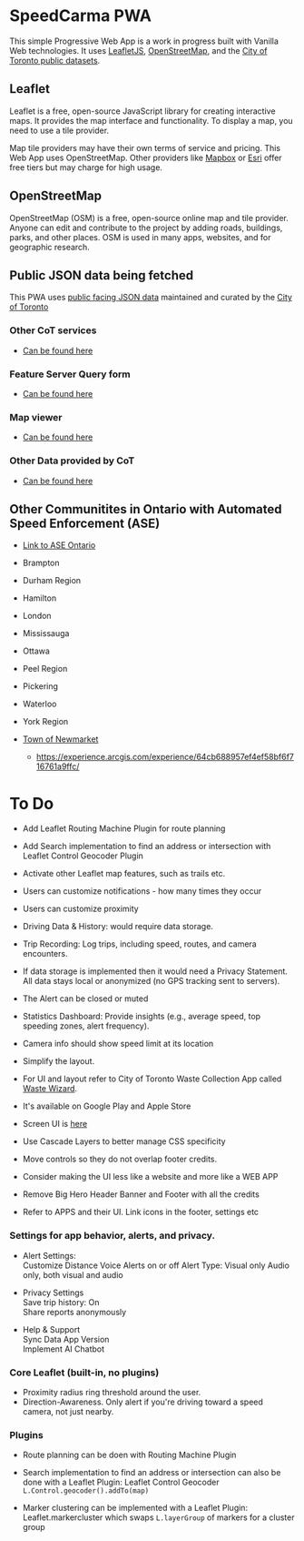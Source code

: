 # SpeedCarma PWA

This simple Progressive Web App is a work in progress built with Vanilla Web technologies. It uses [LeafletJS](https://leafletjs.com/), [OpenStreetMap](https://www.openstreetmap.org/), and the [City of Toronto public datasets](https://www.toronto.ca/city-government/data-research-maps/open-data/).

## Leaflet

Leaflet is a free, open-source JavaScript library for creating interactive maps. It provides the map interface and functionality. To display a map, you need to use a tile provider.

Map tile providers may have their own terms of service and pricing. This Web App uses OpenStreetMap. Other providers like [Mapbox](https://www.mapbox.com/) or [Esri](https://www.esri.com/en-us/home) offer free tiers but may charge for high usage.

## OpenStreetMap

OpenStreetMap (OSM) is a free, open-source online map and tile provider. Anyone can edit and contribute to the project by adding roads, buildings, parks, and other places. OSM is used in many apps, websites, and for geographic research.


## Public JSON data being fetched

This PWA uses [public facing JSON data](https://services3.arcgis.com/b9WvedVPoizGfvfD/ArcGIS/rest/services/COT_SPEED_CAMERAS/FeatureServer/0/query?where=1%3D1%20&objectIds=&time=&geometry=&geometryType=esriGeometryEnvelope&inSR=&spatialRel=esriSpatialRelIntersects&resultType=none&distance=0.0&units=esriSRUnit_Meter&returnGeodetic=false&outFields=*&returnGeometry=true&multipatchOption=xyFootprint&maxAllowableOffset=&geometryPrecision=&outSR=&datumTransformation=&applyVCSProjection=false&returnIdsOnly=false&returnUniqueIdsOnly=false&returnCountOnly=false&returnExtentOnly=false&returnDistinctValues=false&orderByFields=&groupByFieldsForStatistics=&outStatistics=&having=&resultOffset=&resultRecordCount=&returnZ=false&returnM=false&returnExceededLimitFeatures=true&quantizationParameters=&sqlFormat=none&token=&f=json) maintained and curated by the [City of Toronto](https://www.toronto.ca/city-government/data-research-maps/open-data/)

### Other CoT services

- [Can be found here](https://services3.arcgis.com/b9WvedVPoizGfvfD/ArcGIS/rest/services/)

### Feature Server Query form

- [Can be found here](https://services3.arcgis.com/b9WvedVPoizGfvfD/ArcGIS/rest/services/COT_SPEED_CAMERAS/FeatureServer/0/query)


### Map viewer

- [Can be found here](https://www.arcgis.com/apps/mapviewer/index.html?url=https://services3.arcgis.com/b9WvedVPoizGfvfD/ArcGIS/rest/services/COT_SPEED_CAMERAS/FeatureServer&source=sd)

### Other Data provided by CoT

- [Can be found here](https://services3.arcgis.com/b9WvedVPoizGfvfD/ArcGIS/rest/services/)

## Other Communitites in Ontario with Automated Speed Enforcement (ASE)

- [Link to ASE Ontario](https://www.aseontario.com/ase-communities)

- Brampton
- Durham Region
- Hamilton
- London
- Mississauga
- Ottawa
- Peel Region
- Pickering
- Waterloo
- York Region
- [Town of Newmarket](https://www.newmarket.ca/CommunitySafetyCameras)
    - https://experience.arcgis.com/experience/64cb688957ef4ef58bf6f716761a9ffc/


# To Do

- Add Leaflet Routing Machine Plugin for route planning
- Add Search implementation to find an address or intersection with Leaflet Control Geocoder Plugin
- Activate other Leaflet map features, such as trails etc. 
- Users can customize notifications - how many times they occur
- Users can customize proximity
- Driving Data & History: would require data storage.
- Trip Recording: Log trips, including speed, routes, and camera encounters.
- If data storage is implemented then it would need a Privacy Statement. All data stays local or anonymized (no GPS tracking sent to servers).

- The Alert can be closed or muted
- Statistics Dashboard: Provide insights (e.g., average speed, top speeding zones, alert frequency).

- Camera info should show speed limit at its location

- Simplify the layout.
- For UI and layout refer to City of Toronto Waste Collection App called [Waste Wizard](https://www.toronto.ca/services-payments/recycling-organics-garbage/waste-wizard/). 
- It's available on Google Play and Apple Store
- Screen UI is [here](https://play.google.com/store/apps/details?id=ca.toronto.torontowastewizard&hl=en_CA)
- Use Cascade Layers to better manage CSS specificity
- Move controls so they do not overlap footer credits.
- Consider making the UI less like a website and more like a WEB APP
- Remove Big Hero Header Banner and Footer with all the credits
- Refer to APPS and their UI. Link icons in the footer, settings etc

### Settings for app behavior, alerts, and privacy.

- Alert Settings:                                 
Customize Distance
Voice Alerts on or off
Alert Type: Visual only Audio only, both visual and audio

- Privacy Settings                              
Save trip history: On                        
Share reports anonymously                    

- Help & Support                                
Sync Data
App Version       
Implement AI Chatbot                            


### Core Leaflet (built-in, no plugins)

- Proximity radius ring threshold around the user.
- Direction-Awareness. Only alert if you're driving toward a speed camera, not just nearby.

### Plugins

- Route planning can be doen with Routing Machine Plugin 

- Search implementation to find an address or intersection can also be done with a Leaflet Plugin: Leaflet Control Geocoder `L.Control.geocoder().addTo(map)`

- Marker clustering can be implemented with a Leaflet Plugin: Leaflet.markercluster which swaps `L.layerGroup` of markers for a cluster group